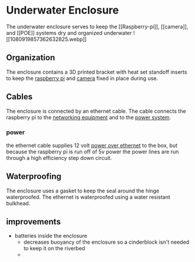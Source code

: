 # Underwater Enclosure
The underwater enclosure serves to keep the [[Raspberry-pi]], [[camera]], and [[POE]] systems dry and organized underwater
![[1080919857362632825.webp]]
## Organization
The enclosure contains a 3D printed bracket with heat set standoff inserts to keep the [raspberry pi](./Raspberry-pi) and [camera](./camera) fixed in place during use.

## Cables
The enclosure is connected by an ethernet cable. The cable connects the raspberry pi to the [networking equipment](../connectivity) and to the [power system](./Power).

### power
the ethernet cable supplies 12 volt [power over ethernet](./POE) to the box, but because the raspberry pi is run off of 5v power the power lines are run through a high efficiency step down circuit.

## Waterproofing
The enclosure uses a gasket to keep the seal around the hinge waterproofed. The ethernet is waterproofed using a water resistant bulkhead.
## improvements
- batteries inside the enclosure
	- decreases buoyancy of the enclosure so a cinderblock isn't needed to keep it on the riverbed
	- 